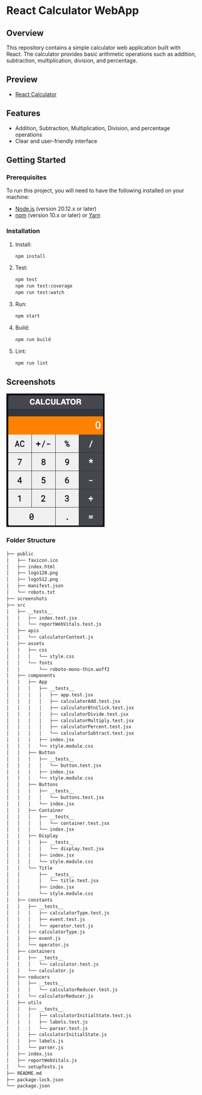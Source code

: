 # React Calculator WebApp

## Overview

This repository contains a simple calculator web application built with React. The calculator provides basic arithmetic operations such as addition, subtraction, multiplication, division, and percentage.

## Preview

- [React Calculator](https://victorfreitas.github.io/react-calculator/)

## Features

- Addition, Subtraction, Multiplication, Division, and percentage operations
- Clear and user-friendly interface

## Getting Started

### Prerequisites

To run this project, you will need to have the following installed on your machine:

- [Node.js](https://nodejs.org/en/) (version 20.12.x or later)
- [npm](https://www.npmjs.com/) (version 10.x or later) or [Yarn](https://yarnpkg.com/)

### Installation

1. Install:

   ```bash
   npm install
   ```

2. Test:

   ```bash
   npm test
   npm run test:coverage
   npm run test:watch
   ```

3. Run:

   ```bash
   npm start
   ```

4. Build:

   ```bash
   npm run build
   ```

5. Lint:

   ```bash
   npm run lint
   ```

## Screenshots

![Calculator](screenshots/calculator.png)

### Folder Structure

```txt
├── public
│   ├── favicon.ico
│   ├── index.html
│   ├── logo128.png
│   ├── logo512.png
│   ├── manifest.json
│   └── robots.txt
├── screenshots
├── src
│   ├── __tests__
│   │   ├── index.test.jsx
│   │   └── reportWebVitals.test.js
│   ├── apis
│   │   └── calculatorContext.js
│   ├── assets
│   │   ├── css
│   │   │   └── style.css
│   │   └── fonts
│   │       └── roboto-mono-thin.woff2
│   ├── components
│   │   ├── App
│   │   │   ├── __tests__
│   │   │   │   ├── app.test.jsx
│   │   │   │   ├── calculatorAdd.test.jsx
│   │   │   │   ├── calculatorBtnClick.test.jsx
│   │   │   │   ├── calculatorDivide.test.jsx
│   │   │   │   ├── calculatorMultiply.test.jsx
│   │   │   │   ├── calculatorPercent.test.jsx
│   │   │   │   └── calculatorSubtract.test.jsx
│   │   │   ├── index.jsx
│   │   │   └── style.module.css
│   │   ├── Button
│   │   │   ├── __tests__
│   │   │   │   └── button.test.jsx
│   │   │   ├── index.jsx
│   │   │   └── style.module.css
│   │   ├── Buttons
│   │   │   ├── __tests__
│   │   │   │   └── buttons.test.jsx
│   │   │   └── index.jsx
│   │   ├── Container
│   │   │   ├── __tests__
│   │   │   │   └── container.test.jsx
│   │   │   └── index.jsx
│   │   ├── Display
│   │   │   ├── __tests__
│   │   │   │   └── display.test.jsx
│   │   │   ├── index.jsx
│   │   │   └── style.module.css
│   │   └── Title
│   │       ├── __tests__
│   │       │   └── title.test.jsx
│   │       ├── index.jsx
│   │       └── style.module.css
│   ├── constants
│   │   ├── __tests__
│   │   │   ├── calculatorType.test.js
│   │   │   ├── event.test.js
│   │   │   └── operator.test.js
│   │   ├── calculatorType.js
│   │   ├── event.js
│   │   └── operator.js
│   ├── containers
│   │   ├── __tests__
│   │   │   └── calculator.test.js
│   │   └── calculator.js
│   ├── reducers
│   │   ├── __tests__
│   │   │   └── calculatorReducer.test.js
│   │   └── calculatorReducer.js
│   ├── utils
│   │   ├── __tests__
│   │   │   ├── calculatorInitialState.test.js
│   │   │   ├── labels.test.js
│   │   │   └── parser.test.js
│   │   ├── calculatorInitialState.js
│   │   ├── labels.js
│   │   └── parser.js
│   ├── index.jsx
│   ├── reportWebVitals.js
│   └── setupTests.js
├── README.md
├── package-lock.json
└── package.json
```
